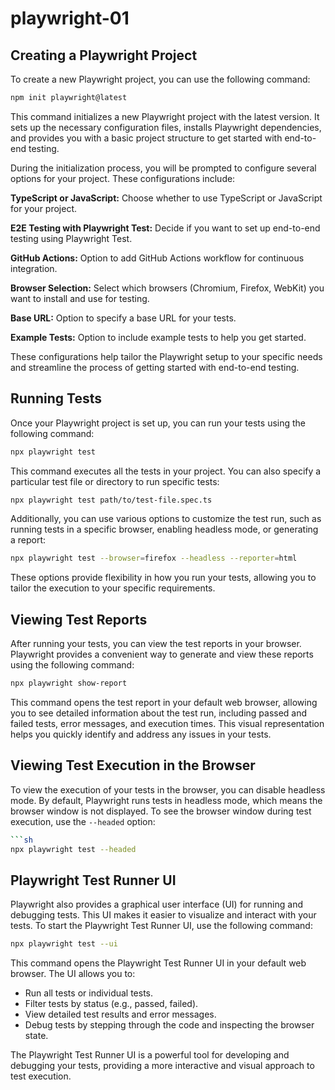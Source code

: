 # playwright-01
## Creating a Playwright Project

To create a new Playwright project, you can use the following command:

```sh
npm init playwright@latest
```

This command initializes a new Playwright project with the latest version. It sets up the necessary configuration files, installs Playwright dependencies, and provides you with a basic project structure to get started with end-to-end testing.  

During the initialization process, you will be prompted to configure several options for your project. These configurations include:

**TypeScript or JavaScript:** Choose whether to use TypeScript or JavaScript for your project.

**E2E Testing with Playwright Test:** Decide if you want to set up end-to-end testing using Playwright Test.

**GitHub Actions:** Option to add GitHub Actions workflow for continuous integration.

**Browser Selection:** Select which browsers (Chromium, Firefox, WebKit) you want to install and use for testing.

**Base URL:** Option to specify a base URL for your tests.

**Example Tests:** Option to include example tests to help you get started.

These configurations help tailor the Playwright setup to your specific needs and streamline the process of getting started with end-to-end testing.


## Running Tests

Once your Playwright project is set up, you can run your tests using the following command:

```sh
npx playwright test
```

This command executes all the tests in your project. You can also specify a particular test file or directory to run specific tests:

```sh
npx playwright test path/to/test-file.spec.ts
```

Additionally, you can use various options to customize the test run, such as running tests in a specific browser, enabling headless mode, or generating a report:

```sh
npx playwright test --browser=firefox --headless --reporter=html
```

These options provide flexibility in how you run your tests, allowing you to tailor the execution to your specific requirements.

## Viewing Test Reports

After running your tests, you can view the test reports in your browser. Playwright provides a convenient way to generate and view these reports using the following command:

```sh
npx playwright show-report
```

This command opens the test report in your default web browser, allowing you to see detailed information about the test run, including passed and failed tests, error messages, and execution times. This visual representation helps you quickly identify and address any issues in your tests.

## Viewing Test Execution in the Browser

To view the execution of your tests in the browser, you can disable headless mode. By default, Playwright runs tests in headless mode, which means the browser window is not displayed. To see the browser window during test execution, use the `--headed` option:

```sh
```sh
npx playwright test --headed
```
## Playwright Test Runner UI

Playwright also provides a graphical user interface (UI) for running and debugging tests. This UI makes it easier to visualize and interact with your tests. To start the Playwright Test Runner UI, use the following command:

```sh
npx playwright test --ui
```

This command opens the Playwright Test Runner UI in your default web browser. The UI allows you to:

- Run all tests or individual tests.
- Filter tests by status (e.g., passed, failed).
- View detailed test results and error messages.
- Debug tests by stepping through the code and inspecting the browser state.

The Playwright Test Runner UI is a powerful tool for developing and debugging your tests, providing a more interactive and visual approach to test execution.
